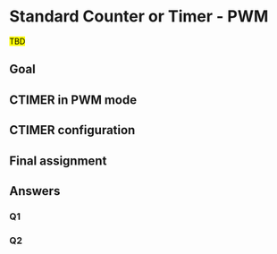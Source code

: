 # Standard Counter or Timer - PWM

<mark>TBD</mark>

## Goal


## CTIMER in PWM mode


## CTIMER configuration


## Final assignment

## Answers

### Q1
 
### Q2
